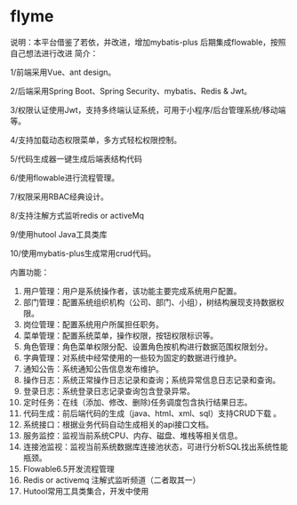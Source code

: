 # flyme
说明：本平台借鉴了若依，并改进，增加mybatis-plus 后期集成flowable，按照自己想法进行改进
简介：

1/前端采用Vue、ant design。

2/后端采用Spring Boot、Spring Security、mybatis、Redis & Jwt。

3/权限认证使用Jwt，支持多终端认证系统，可用于小程序/后台管理系统/移动端等。

4/支持加载动态权限菜单，多方式轻松权限控制。

5/代码生成器一键生成后端表结构代码

6/使用flowable进行流程管理。

7/权限采用RBAC经典设计。

8/支持注解方式监听redis or activeMq

9/使用hutool Java工具类库

10/使用mybatis-plus生成常用crud代码。

内置功能：

1.	用户管理：用户是系统操作者，该功能主要完成系统用户配置。
2.	部门管理：配置系统组织机构（公司、部门、小组），树结构展现支持数据权限。
3.	岗位管理：配置系统用户所属担任职务。
4.	菜单管理：配置系统菜单，操作权限，按钮权限标识等。
5.	角色管理：角色菜单权限分配、设置角色按机构进行数据范围权限划分。
6.	字典管理：对系统中经常使用的一些较为固定的数据进行维护。
7.	通知公告：系统通知公告信息发布维护。
8.	操作日志：系统正常操作日志记录和查询；系统异常信息日志记录和查询。
9.	登录日志：系统登录日志记录查询包含登录异常。
10.	定时任务：在线（添加、修改、删除)任务调度包含执行结果日志。
11.	代码生成：前后端代码的生成（java、html、xml、sql）支持CRUD下载 。
12.	系统接口：根据业务代码自动生成相关的api接口文档。
13.	服务监控：监视当前系统CPU、内存、磁盘、堆栈等相关信息。
14.	连接池监视：监视当前系统数据库连接池状态，可进行分析SQL找出系统性能瓶颈。
15.	Flowable6.5开发流程管理
16.	Redis or activemq 注解式监听频道（二者取其一）
17.	Hutool常用工具类集合，开发中使用
